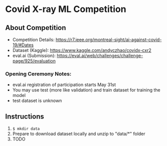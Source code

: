 # Covid X-ray ML Competition

## About Competition
- Competition Details: https://r7.ieee.org/montreal-sight/ai-against-covid-19/#Dates
- Dataset (Kaggle): https://www.kaggle.com/andyczhao/covidx-cxr2
- eval.ai (Submission): https://eval.ai/web/challenges/challenge-page/925/evaluation

### Opening Ceremony Notes:

- eval.ai registration of participation starts May 31st
- You may use test (more like validation) and train dataset for training the model
- test dataset is unknown


## Instructions
1. ```$ mkdir data```
2. Prepare to download dataset locally and unzip to "data/*" folder
3. TODO

